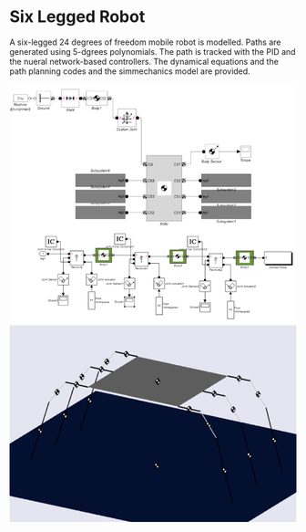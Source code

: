 # Six Legged Robot

A six-legged 24 degrees of freedom mobile robot is modelled. Paths are generated using 5-dgrees polynomials.
The path is tracked with the PID and the nueral network-based controllers.
The dynamical equations and the path planning codes and the simmechanics model are provided.

![My Image](https://github.com/atiyeh2016/Six-Legged-Robot/blob/main/SimmechanicsModelling.png)
![My Image](https://github.com/atiyeh2016/Six-Legged-Robot/blob/main/SimmechanicsModel.png)
